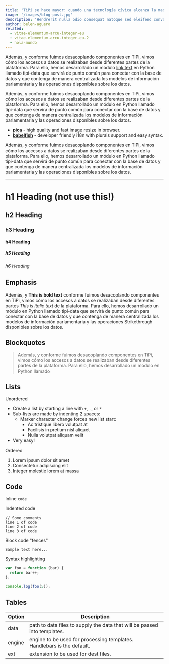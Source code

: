 ```yaml
---
title: 'TiPi se hace mayor: cuando una tecnología cívica alcanza la madurez'
image: '/images/blog-post.jpg'
description: 'Hendrerit nulla odio consequat natoque sed eleifend convallis non. Nisl viverra tincidunt id vitae urna sapien lacinia.'
author: belen-aguero
related:
  - vitae-elementum-arcu-integer-eu
  - vitae-elementum-arcu-integer-eu-2
  - hola-mundo
---
```


Además, y conforme fuimos desacoplando componentes en TiPi, vimos cómo los accesos a datos se realizaban desde diferentes partes de la plataforma. Para ello, hemos desarrollado un módulo [link text](http://dev.nodeca.com) en Python llamado tipi-data que servirá de punto común para conectar con la base de datos y que contenga de manera centralizada los modelos de información parlamentaria y las operaciones disponibles sobre los datos.

Además, y conforme fuimos desacoplando componentes en TiPi, vimos cómo los accesos a datos se realizaban desde diferentes partes de la plataforma. Para ello, hemos desarrollado un módulo en Python llamado tipi-data que servirá de punto común para conectar con la base de datos y que contenga de manera centralizada los modelos de información parlamentaria y las operaciones disponibles sobre los datos.


- __[pica](https://nodeca.github.io/pica/demo/)__ - high quality and fast image
  resize in browser.
- __[babelfish](https://github.com/nodeca/babelfish/)__ - developer friendly
  i18n with plurals support and easy syntax.

Además, y conforme fuimos desacoplando componentes en TiPi, vimos cómo los accesos a datos se realizaban desde diferentes partes de la plataforma. Para ello, hemos desarrollado un módulo en Python llamado tipi-data que servirá de punto común para conectar con la base de datos y que contenga de manera centralizada los modelos de información parlamentaria y las operaciones disponibles sobre los datos.

---

# h1 Heading (not use this!)
## h2 Heading
### h3 Heading
#### h4 Heading
##### h5 Heading
###### h6 Heading

## Emphasis

Además, y **This is bold text** conforme fuimos desacoplando componentes en TiPi, vimos cómo  los accesos a datos se realizaban desde diferentes partes *This is italic text* de la plataforma. Para ello, hemos desarrollado un módulo en Python llamado tipi-data que servirá de punto común para conectar con la base de datos y que contenga de manera centralizada los modelos de información parlamentaria y las operaciones ~~Strikethrough~~ disponibles sobre los datos.


## Blockquotes


> Además, y conforme fuimos desacoplando componentes en TiPi, vimos cómo los accesos a datos se realizaban desde diferentes partes de la plataforma. Para ello, hemos desarrollado un módulo en Python llamado

## Lists

Unordered

+ Create a list by starting a line with `+`, `-`, or `*`
+ Sub-lists are made by indenting 2 spaces:
  - Marker character change forces new list start:
    * Ac tristique libero volutpat at
    + Facilisis in pretium nisl aliquet
    - Nulla volutpat aliquam velit
+ Very easy!

Ordered

1. Lorem ipsum dolor sit amet
2. Consectetur adipiscing elit
3. Integer molestie lorem at massa

## Code

Inline `code`

Indented code

    // Some comments
    line 1 of code
    line 2 of code
    line 3 of code


Block code "fences"

```
Sample text here...
```

Syntax highlighting

``` js
var foo = function (bar) {
  return bar++;
};

console.log(foo(5));
```

## Tables

| Option | Description |
| ------ | ----------- |
| data   | path to data files to supply the data that will be passed into templates. |
| engine | engine to be used for processing templates. Handlebars is the default. |
| ext    | extension to be used for dest files. |
